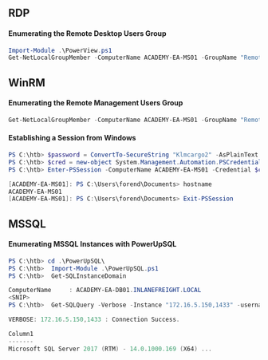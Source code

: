 ## RDP
#### Enumerating the Remote Desktop Users Group
```powershell
Import-Module .\PowerView.ps1
Get-NetLocalGroupMember -ComputerName ACADEMY-EA-MS01 -GroupName "Remote Desktop Users"
```
## WinRM
#### Enumerating the Remote Management Users Group
```powershell
Get-NetLocalGroupMember -ComputerName ACADEMY-EA-MS01 -GroupName "Remote Management Users"
```
#### Establishing  a Session from Windows
```powershell
PS C:\htb> $password = ConvertTo-SecureString "Klmcargo2" -AsPlainText -Force
PS C:\htb> $cred = new-object System.Management.Automation.PSCredential ("INLANEFREIGHT\forend", $password)
PS C:\htb> Enter-PSSession -ComputerName ACADEMY-EA-MS01 -Credential $cred

[ACADEMY-EA-MS01]: PS C:\Users\forend\Documents> hostname
ACADEMY-EA-MS01
[ACADEMY-EA-MS01]: PS C:\Users\forend\Documents> Exit-PSSession
```

## MSSQL
#### Enumerating MSSQL Instances with PowerUpSQL
```powershell
PS C:\htb> cd .\PowerUpSQL\
PS C:\htb>  Import-Module .\PowerUpSQL.ps1
PS C:\htb>  Get-SQLInstanceDomain

ComputerName     : ACADEMY-EA-DB01.INLANEFREIGHT.LOCAL
<SNIP>
PS C:\htb>  Get-SQLQuery -Verbose -Instance "172.16.5.150,1433" -username "inlanefreight\damundsen" -password "SQL1234!" -query 'Select @@version'

VERBOSE: 172.16.5.150,1433 : Connection Success.

Column1
-------
Microsoft SQL Server 2017 (RTM) - 14.0.1000.169 (X64) ...
```